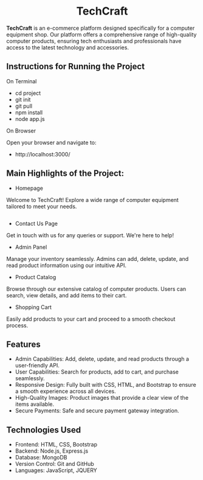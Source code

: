 <h1 align="center">TechCraft</h1>

<b>TechCraft</b> is an e-commerce platform designed specifically for a computer equipment shop. Our platform offers a comprehensive range of high-quality computer products, ensuring tech enthusiasts and professionals have access to the latest technology and accessories.

<h2>Instructions for Running the Project</h2>

On Terminal

- cd project
- git init
- git pull <your-git-repository-link>
- npm install
- node app.js

On Browser

Open your browser and navigate to:

- http://localhost:3000/

<h2>Main Highlights of the Project:</h2>

- Homepage

Welcome to TechCraft! Explore a wide range of computer equipment tailored to meet your needs.
<p align="left"> <img src="" /> </p>

- Contact Us Page

Get in touch with us for any queries or support. We're here to help!

- Admin Panel

Manage your inventory seamlessly. Admins can add, delete, update, and read product information using our intuitive API.

- Product Catalog

Browse through our extensive catalog of computer products. Users can search, view details, and add items to their cart.

- Shopping Cart

Easily add products to your cart and proceed to a smooth checkout process.

<h2>Features</h2>

- Admin Capabilities: Add, delete, update, and read products through a user-friendly API.
- User Capabilities: Search for products, add to cart, and purchase seamlessly.
- Responsive Design: Fully built with CSS, HTML, and Bootstrap to ensure a smooth experience across all devices.
- High-Quality Images: Product images that provide a clear view of the items available.
- Secure Payments: Safe and secure payment gateway integration.

<h2>Technologies Used</h2>

- Frontend: HTML, CSS, Bootstrap
- Backend: Node.js, Express.js
- Database: MongoDB
- Version Control: Git and GitHub
- Languages: JavaScript, JQUERY


